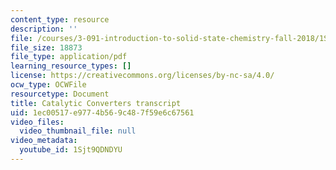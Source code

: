```yaml
---
content_type: resource
description: ''
file: /courses/3-091-introduction-to-solid-state-chemistry-fall-2018/1Sjt9QDNDYU_transcript.pdf
file_size: 18873
file_type: application/pdf
learning_resource_types: []
license: https://creativecommons.org/licenses/by-nc-sa/4.0/
ocw_type: OCWFile
resourcetype: Document
title: Catalytic Converters transcript
uid: 1ec00517-e977-4b56-9c48-7f59e6c67561
video_files:
  video_thumbnail_file: null
video_metadata:
  youtube_id: 1Sjt9QDNDYU
---
```

